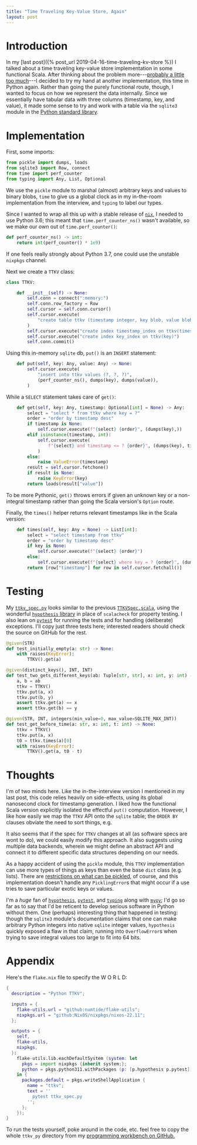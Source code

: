```yaml
---
title: "Time Traveling Key-Value Store, Again"
layout: post
---
```


# Introduction

In my [last post]({% post_url 2019-04-16-time-traveling-kv-store %}) I talked
about a time traveling key-value store implementation in some functional Scala.
After thinking about the problem more---[probably a little too
much](https://xkcd.com/356/)---I decided to try my hand at another
implementation, this time in Python again.
Rather than going the purely functional route, though, I wanted to focus on how
we represent the data internally.
Since we essentially have tabular data with three columns (timestamp, key, and
value), it made some sense to try and work with a table via the `sqlite3`
module in the [Python standard
library](https://docs.python.org/3/library/sqlite3.html).

# Implementation

First, some imports:

```python
from pickle import dumps, loads
from sqlite3 import Row, connect
from time import perf_counter
from typing import Any, List, Optional
```

We use the `pickle` module to marshal (almost) arbitrary keys and values to
binary blobs, `time` to give us a global clock as in my in-the-room
implementation from the interview, and `typing` to label our types.

Since I wanted to wrap all this up with a stable release of
[`nix`](https://nixos.org/nix/), I needed to use Python 3.6; this meant that
`time.perf_counter_ns()` wasn't available, so we make our own out of
`time.perf_counter()`:

```python
def perf_counter_ns() -> int:
    return int(perf_counter() * 1e9)
```

If one feels really strongly about Python 3.7, one could use the unstable
`nixpkgs` channel.

Next we create a `TTKV` class:

```python
class TTKV:

    def __init__(self) -> None:
        self.conn = connect(":memory:")
        self.conn.row_factory = Row
        self.cursor = self.conn.cursor()
        self.cursor.execute(
            "create table ttkv (timestamp integer, key blob, value blob)"
        )
        self.cursor.execute("create index timestamp_index on ttkv(timestamp)")
        self.cursor.execute("create index key_index on ttkv(key)")
        self.conn.commit()
```

Using this in-memory `sqlite` db, `put()` is an `INSERT` statement:

```python
    def put(self, key: Any, value: Any) -> None:
        self.cursor.execute(
            "insert into ttkv values (?, ?, ?)",
            (perf_counter_ns(), dumps(key), dumps(value)),
        )
```

While a `SELECT` statement takes care of `get()`:

```python
    def get(self, key: Any, timestamp: Optional[int] = None) -> Any:
        select = "select * from ttkv where key = ?"
        order = "order by timestamp desc"
        if timestamp is None:
            self.cursor.execute(f"{select} {order}", (dumps(key),))
        elif isinstance(timestamp, int):
            self.cursor.execute(
                f"{select} and timestamp <= ? {order}", (dumps(key), timestamp)
            )
        else:
            raise ValueError(timestamp)
        result = self.cursor.fetchone()
        if result is None:
            raise KeyError(key)
        return loads(result["value"])
```

To be more Pythonic, `get()` throws errors if given an unknown key or a
non-integral timestamp rather than going the Scala version's `Option` route.

Finally, the `times()` helper returns relevant timestamps like in the Scala
version: 

```python
    def times(self, key: Any = None) -> List[int]:
        select = "select timestamp from ttkv"
        order = "order by timestamp desc"
        if key is None:
            self.cursor.execute(f"{select} {order}")
        else:
            self.cursor.execute(f"{select} where key = ? {order}", (dumps(key),))
        return [row["timestamp"] for row in self.cursor.fetchall()]
```

# Testing

My
[`ttkv_spec.py`](https://github.com/genos/ttkv/blob/main/ttkv_py/ttkv_spec.py)
looks similar to the previous
[`TTKVSpec.scala`](https://github.com/genos/ttkv/blob/main/ttkv_sc/src/test/scala/ttkv/TTKVSpec.scala),
using the wonderful [`hypothesis`
library](https://hypothesis.readthedocs.io/en/latest/) in place of `scalacheck`
for property testing.
I also lean on [`pytest`](https://docs.pytest.org/en/latest/) for running
the tests and for handling (deliberate) exceptions.
I'll copy just three tests here; interested readers should check the source on
GitHub for the rest.

```python
@given(STR)
def test_initially_empty(a: str) -> None:
    with raises(KeyError):
        TTKV().get(a)

@given(distinct_keys(), INT, INT)
def test_two_gets_different_keys(ab: Tuple[str, str], x: int, y: int) -> None:
    a, b = ab
    ttkv = TTKV()
    ttkv.put(a, x)
    ttkv.put(b, y)
    assert ttkv.get(a) == x
    assert ttkv.get(b) == y

@given(STR, INT, integers(min_value=0, max_value=SQLITE_MAX_INT))
def test_get_before_time(a: str, x: int, t: int) -> None:
    ttkv = TTKV()
    ttkv.put(a, x)
    t0 = ttkv.times(a)[0]
    with raises(KeyError):
        TTKV().get(a, t0 - t)
```


# Thoughts

I'm of two minds here.
Like the in-the-interview version I mentioned in my last post, this code relies
heavily on side-effects, using  its global nanosecond clock for timestamp
generation.
I liked how the functional Scala version explicitly isolated the effectful
`put()` computation.
However, I like how easily we map the `TTKV` API onto the `sqlite` table; the
`ORDER BY` clauses obviate the need to sort things, e.g.

It also seems that if the spec for `TTKV` changes at all (as software specs are
wont to do), we could easily modify this approach.
It also suggests using multiple data backends, wherein we might define an
abstract API and connect it to different specific data structures depending on
our needs.

As a happy accident of using the `pickle` module, this `TTKV` implementation
can use more types of things as keys than even the base `dict` class (e.g.
lists).
There are [restrictions on what can be
pickled](https://docs.python.org/3/library/pickle.html#what-can-be-pickled-and-unpickled),
of course, and this implementation doesn't handle any `PicklingError`s that
might occur if a use tries to save particular exotic keys or values.

I'm a _huge_ fan of
[`hypothesis`](https://hypothesis.readthedocs.io/en/latest/),
[`pytest`](https://docs.pytest.org/en/latest/), and
[`typing`](https://docs.python.org/3/library/typing.html) along with
[`mypy`](http://mypy-lang.org); I'd go so far as to say that I'd be reticent to
develop serious software in Python without them.
One (perhaps) interesting thing that happened in testing: though the `sqlite3`
module's documentation claims that one can make arbitrary Python integers into
native `sqlite` integer values, `hypothesis` quickly exposed a flaw in that
claim, running into `OverflowError`s when trying to save integral values too
large to fit into 64 bits.

# Appendix

Here's the `flake.nix` file to specify the W O R L D:

```nix
{
  description = "Python TTKV";

  inputs = {
    flake-utils.url = "github:numtide/flake-utils";
    nixpkgs.url = "github:NixOS/nixpkgs/nixos-22.11";
  };

  outputs = {
    self,
    flake-utils,
    nixpkgs,
  }:
    flake-utils.lib.eachDefaultSystem (system: let
      pkgs = import nixpkgs {inherit system;};
      python = pkgs.python311.withPackages (p: [p.hypothesis p.pytest]);
    in {
      packages.default = pkgs.writeShellApplication {
        name = "ttkv";
        text = ''
          pytest ttkv_spec.py
        '';
      };
    });
}
```

To run the tests yourself, poke around in the code, etc. feel free to copy the
whole `ttkv_py` directory from my [programming workbench on
GitHub.](https://github.com/genos/ttkv/tree/main/ttkv_py)
